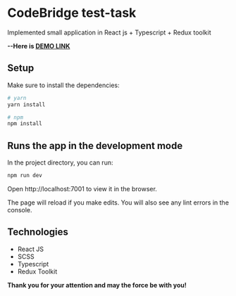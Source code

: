 # CodeBridge test-task

Implemented small application in React js + Typescript + Redux toolkit

**--Here is [DEMO LINK](https://Anton-Liada.github.io/codebridge/)**

## Setup

Make sure to install the dependencies:

```bash
# yarn
yarn install

# npm
npm install
```

## Runs the app in the development mode

In the project directory, you can run:

```bash
npm run dev
```

Open http://localhost:7001 to view it in the browser.

The page will reload if you make edits.
You will also see any lint errors in the console.

## Technologies
- React JS
- SCSS
- Typescript
- Redux Toolkit

**Thank you for your attention and may the force be with you!**